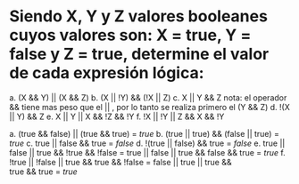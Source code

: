 # Siendo X, Y y Z valores booleanes cuyos valores son: X = true, Y = false y Z = true, determine el valor de cada expresión lógica:

a. (X && Y) || (X && Z)
b. (X || !Y) && (!X || Z)
c. X || Y && Z  nota: el operador && tiene mas peso que el || , por lo tanto se realiza primero el (Y && Z)
d. !(X || Y) && Z
e. X || Y || X && !Z && !Y
f. !X || !Y || Z && X && !Y



a. (true && false) || (true && true) = *true* 
b. (true || true) && (false || true) = *true*
c. true || false && true = *false*
d. !(true || false) && true = *false*
e. true || false || true && !true && !false = true || false || true && false && true = *true*
f. !true || !false || true && true && !false = false || true || true && true && true = *true*